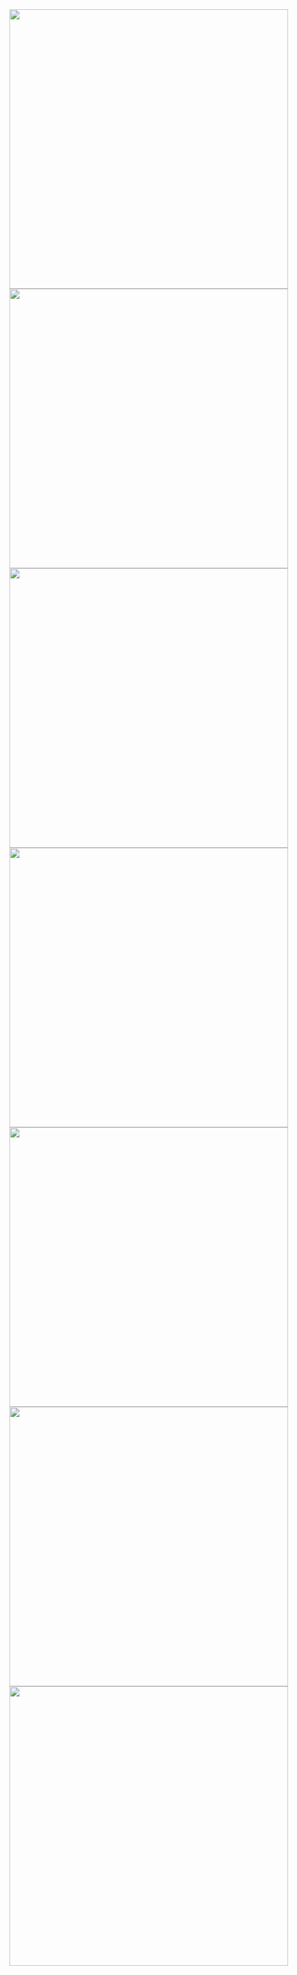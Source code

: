 

<img  src="https://github.com/Reema-saleh/hotel_application/assets/84765301/1505ef16-4916-43c6-9693-c819bff6fc7a" height = "500" />
<img src="https://github.com/Reema-saleh/hotel_application/assets/84765301/7828cc3d-b226-4234-8411-a3c68f75bc22"  height = "500" />
<img src="https://github.com/Reema-saleh/hotel_application/assets/84765301/2b41c81f-cd66-4585-bee6-43941929860c" height = "500" />
<img src="https://github.com/Reema-saleh/hotel_application/assets/84765301/311244ab-23e6-4e57-84fc-a755ac469c0e"  height = "500" />
<img src="https://github.com/Reema-saleh/hotel_application/assets/84765301/755ed32f-e3ce-4940-8521-9111c107d467" height = "500" />


<img src="https://github.com/Reema-saleh/hotel_application/assets/84765301/146f1a2b-7b7b-4b41-89cb-630b602f914a"  height = "500" />
<img src="https://github.com/Reema-saleh/hotel_application/assets/84765301/fa25cdc7-4703-4f0b-8e0b-a99239a8db33"  height = "500" />


















 
 
